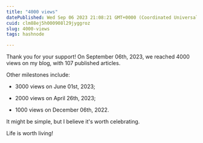 ```yaml
---
title: "4000 views"
datePublished: Wed Sep 06 2023 21:08:21 GMT+0000 (Coordinated Universal Time)
cuid: clm88ej5h000908l29jyggroz
slug: 4000-views
tags: hashnode

---
```


Thank you for your support! On September 06th, 2023, we reached 4000 views on my blog, with 107 published articles.

Other milestones include:

* 3000 views on June 01st, 2023;
    
* 2000 views on April 26th, 2023;
    
* 1000 views on December 06th, 2022.
    

It might be simple, but I believe it's worth celebrating.

Life is worth living!